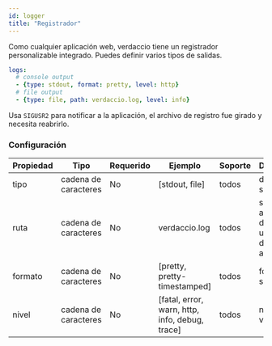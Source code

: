 ```yaml
---
id: logger
title: "Registrador"
---
```

Como cualquier aplicación web, verdaccio tiene un registrador personalizable integrado. Puedes definir varios tipos de salidas.

```yaml
logs:
  # console output
  - {type: stdout, format: pretty, level: http}
  # file output
  - {type: file, path: verdaccio.log, level: info}
```

Usa `SIGUSR2` para notificar a la aplicación, el archivo de registro fue girado y necesita reabrirlo.

### Configuración

| Propiedad | Tipo                 | Requerido | Ejemplo                                        | Soporte | Descripción                                               |
| --------- | -------------------- | --------- | ---------------------------------------------- | ------- | --------------------------------------------------------- |
| tipo      | cadena de caracteres | No        | [stdout, file]                                 | todos   | define la salida                                          |
| ruta      | cadena de caracteres | No        | verdaccio.log                                  | todos   | si el tipo es archivo, define la ubicación de ese archivo |
| formato   | cadena de caracteres | No        | [pretty, pretty-timestamped]                   | todos   | formato de salida                                         |
| nivel     | cadena de caracteres | No        | [fatal, error, warn, http, info, debug, trace] | todos   | nivel verboso                                             |
